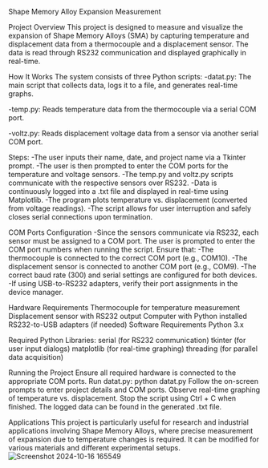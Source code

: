 Shape Memory Alloy Expansion Measurement

Project Overview
This project is designed to measure and visualize the expansion of Shape Memory Alloys (SMA) by capturing temperature and displacement data from a thermocouple and a displacement sensor. The data is read through RS232 communication and displayed graphically in real-time.

How It Works
The system consists of three Python scripts:
  -datat.py: The main script that collects data, logs it to a file, and generates real-time graphs.
  
  -temp.py: Reads temperature data from the thermocouple via a serial COM port.
  
  -voltz.py: Reads displacement voltage data from a sensor via another serial COM port.

Steps:
  -The user inputs their name, date, and project name via a Tkinter prompt.
  -The user is then prompted to enter the COM ports for the temperature and voltage sensors.
  -The temp.py and voltz.py scripts communicate with the respective sensors over RS232.
  -Data is continuously logged into a .txt file and displayed in real-time using Matplotlib.
  -The program plots temperature vs. displacement (converted from voltage readings).
  -The script allows for user interruption and safely closes serial connections upon termination.

COM Ports Configuration
  -Since the sensors communicate via RS232, each sensor must be assigned to a COM port. The user is prompted to enter the COM port numbers when running the script. Ensure that:
  -The thermocouple is connected to the correct COM port (e.g., COM10).
  -The displacement sensor is connected to another COM port (e.g., COM9).
  -The correct baud rate (300) and serial settings are configured for both devices.
  -If using USB-to-RS232 adapters, verify their port assignments in the device manager.

Hardware Requirements
  Thermocouple for temperature measurement
  Displacement sensor with RS232 output
  Computer with Python installed
  RS232-to-USB adapters (if needed)
  Software Requirements
  Python 3.x

Required Python Libraries:
  serial (for RS232 communication)
  tkinter (for user input dialogs)
  matplotlib (for real-time graphing)
  threading (for parallel data acquisition)

Running the Project
  Ensure all required hardware is connected to the appropriate COM ports.
  Run datat.py:
  python datat.py
  Follow the on-screen prompts to enter project details and COM ports.
  Observe real-time graphing of temperature vs. displacement.
  Stop the script using Ctrl + C when finished.
  The logged data can be found in the generated .txt file.

Applications
  This project is particularly useful for research and industrial applications involving Shape Memory Alloys, where precise measurement of expansion due to temperature changes is required. It can be modified for various materials and different experimental setups.
![Screenshot 2024-10-16 165549](https://github.com/user-attachments/assets/46bb7b1d-3a4d-44b3-b051-707a8277172e)

